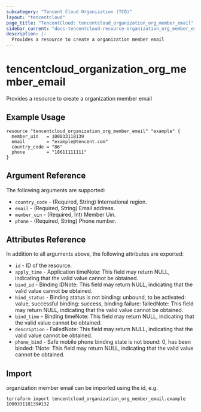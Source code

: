 ```yaml
---
subcategory: "Tencent Cloud Organization (TCO)"
layout: "tencentcloud"
page_title: "TencentCloud: tencentcloud_organization_org_member_email"
sidebar_current: "docs-tencentcloud-resource-organization_org_member_email"
description: |-
  Provides a resource to create a organization member email
---
```


# tencentcloud_organization_org_member_email

Provides a resource to create a organization member email

## Example Usage

```hcl
resource "tencentcloud_organization_org_member_email" "example" {
  member_uin   = 100033118139
  email        = "example@tencent.com"
  country_code = "86"
  phone        = "18611111111"
}
```

## Argument Reference

The following arguments are supported:

* `country_code` - (Required, String) International region.
* `email` - (Required, String) Email address.
* `member_uin` - (Required, Int) Member Uin.
* `phone` - (Required, String) Phone number.

## Attributes Reference

In addition to all arguments above, the following attributes are exported:

* `id` - ID of the resource.
* `apply_time` - Application timeNote: This field may return NULL, indicating that the valid value cannot be obtained.
* `bind_id` - Binding IDNote: This field may return NULL, indicating that the valid value cannot be obtained.
* `bind_status` - Binding status is not binding: unbound, to be activated: value, successful binding: success, binding failure: failedNote: This field may return NULL, indicating that the valid value cannot be obtained.
* `bind_time` - Binding timeNote: This field may return NULL, indicating that the valid value cannot be obtained.
* `description` - FailedNote: This field may return NULL, indicating that the valid value cannot be obtained.
* `phone_bind` - Safe mobile phone binding state is not bound: 0, has been binded: 1Note: This field may return NULL, indicating that the valid value cannot be obtained.



## Import

organization member email can be imported using the id, e.g.

```
terraform import tencentcloud_organization_org_member_email.example 100033118139#132
```

